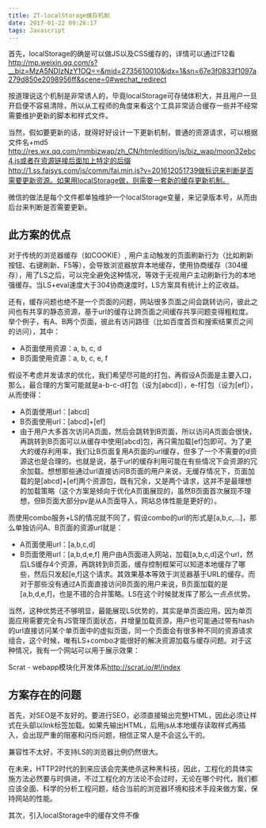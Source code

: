 ```yaml
---
title: ZT-localStorage缓存机制
date: 2017-01-22 09:26:17
tags: Javascript
---
```


首先，localStorage的确是可以做JS以及CSS缓存的，详情可以通过F12看<http://mp.weixin.qq.com/s?__biz=MzA5NDIzNzY1OQ==&mid=2735610010&idx=1&sn=67e3f0833f1097a279d850e2098956ff&scene=0#wechat_redirect>

按道理说这个机制是非常诱人的，毕竟localStorage可存储体积大，并且用户一旦开启便不容易清除，所以从工程师的角度来看这个工具非常适合缓存一些并不经常需要维护更新的脚本和样式文件。

当然，假如要更新的话，就得好好设计一下更新机制，普通的资源请求，可以根据文件名+md5 http://res.wx.qq.com/mmbizwap/zh_CN/htmledition/js/biz_wap/moon32ebc4.js或者在资源链接后面加上特定的后缀http://1.ss.faisys.com/js/comm/fai.min.js?v=201612051739做标识来判断是否需要更新资源。如果用localStorage做，则需要一套新的缓存更新机制。

微信的做法是每个文件都单独维护一个localStorage变量，来记录版本号，从而由后台来判断是否需要更新。

<!-- more -->

## 此方案的优点
对于传统的浏览器缓存（如COOKIE）, 用户主动触发的页面刷新行为（比如刷新按钮、右键刷新、F5等），会导致浏览器放弃本地缓存，使用协商缓存（304缓存），用了LS之后，可以完全避免这种情况，等效于无视用户主动刷新行为的本地强缓存。当LS+eval速度大于304协商速度时，LS方案具有统计上的正收益。


还有，缓存问题也绝不是一个页面的问题，网站很多页面之间会跳转访问，彼此之间也有共享的静态资源，基于url的缓存让跨页面之间缓存共享问题变得粗粒度。举个例子，有A、B两个页面，彼此有访问路径（比如百度首页和搜索结果页之间的访问），其中：
* A页面使用资源：a, b, c, d
* B页面使用资源：a, b, c, e, f

假设不考虑并发请求的优化，我们希望尽可能的打包，再假设A页面是主要入口，那么，最合理的方案可能就是a-b-c-d打包（设为[abcd]），e-f打包（设为[ef]），从而使得：
* A页面使用url：[abcd]
* B页面使用url：[abcd]+[ef]
* 由于用户大多首次访问A页面，然后会跳转到B页面，所以访问A页面会很快，再跳转到B页面可以从缓存中使用[abcd]包，再只需加载[ef]包即可。为了更大的缓存利用率，我们让B页面复用A页面的url缓存，但多了一个不需要的d资源这也是合理的。也就是说，基于url的缓存利用可能在有些情况下会资源的冗余加载。想想那些通过url直接访问B页面的用户来说，无缓存情况下，页面加载的是[abcd]+[ef]两个资源包，既有冗余，又是两个请求，这并不是最理想的加载策略（这个方案是倾向于优化A页面展现的，虽然B页面首次展现不理想，但B页面大部分pv是从A页面导入，网站总体性能是更好的）。

而使用combo服务+LS的情况就不同了，假设combo的url的形式是[a,b,c,...]，那么单独访问A、B页面的资源url就是：
* A页面使用url：[a,b,c,d]
* B页面使用url：[a,b,d,e,f]
用户由A页面进入网站，加载[a,b,c,d]这个url，然后LS缓存4个资源，再跳转到B页面，缓存控制框架可以知道本地缓存了哪些，然后只发起[e,f]这个请求。其效果基本等效于浏览器基于URL的缓存。而对于那些没有通过A页面直接访问B页面的用户来说，B页面加载的是[a,b,d,e,f]，也是不错的合并策略。LS在这个时候就发挥了那么一点点优势。

当然，这种优势还不够明显，最能展现LS优势的，其实是单页面应用。因为单页面应用需要完全有JS管理页面状态，并增量加载资源，用户也可能通过带有hash的url直接访问某个单页面中的虚拟页面，同一个页面会有很多种不同的资源请求组合，这个时候，唯有LS+combo才能很好的解决资源加载与缓存问题。对于这种情况，我有一个网站可以用于展示效果：

Scrat - webapp模块化开发体系<http://scrat.io/#!/index>


## 方案存在的问题
首先，对SEO是不友好的。要进行SEO，必须直接输出完整HTML，因此必须让样式在头部以link标签加载。如果先输出HTML，后用js从本地缓存读取样式再插入，会出现严重的阻塞和闪烁问题，相信正常人是不会这么干的。

兼容性不太好，不支持LS的浏览器比例仍然很大。

在未来，HTTP2时代的到来应该会完美绝杀这种黑科技，因此，工程化的具体实施方法必然要与时俱进，不过工程化的方法论不会过时，无论在哪个时代，我们都应该全面、科学的分析工程问题，结合当前的浏览器环境和技术手段来做方案，保持网站的性能。

其次，引入localStorage中的缓存文件不像<script>标签插入JS那样可以自执行，因此需要一些技巧，常见的方法是写eval()函数，把所有的代码都执行出来，但是这有一个问题，就是不便于压缩。因此也可以用另一个方法：

```javascript
var script = document.createElement('script');
var code = '!function(){' + getCodeFromLocalStorage() + '\n}();';
script.appendChild(document.createTextNode(code));
document.head.appendChild(script);
```
容易出现安全问题，一旦有xss漏洞就会被人利用，将恶意代码注入到LS中导致即便修复了xss恶意代码也存在的问题。所以我们现在采用的策略是每次部署新版本就会清除全部缓存。这会导致缓存利用率的下降，不过至少还有部分浏览器缓存在呢，算是一个折中处理。






